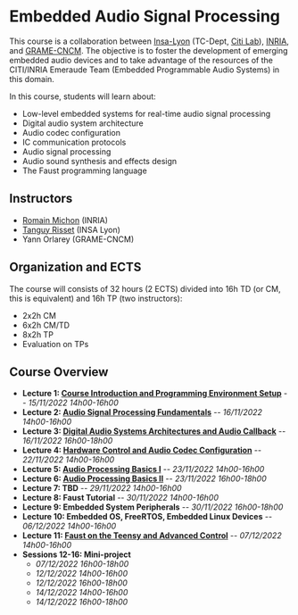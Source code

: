 # Embedded Audio Signal Processing

This course is a collaboration between [Insa-Lyon](https://www.insa-lyon.fr/en/) (TC-Dept, [Citi Lab](http://www.citi-lab.fr/)), [INRIA](https://www.inria.fr/fr), and [GRAME-CNCM](http://www.grame.fr). The objective is to foster the development of emerging embedded audio devices and to take advantage of the resources of the CITI/INRIA Emeraude Team (Embedded Programmable Audio Systems) in this domain.

In this course, students will learn about:

* Low-level embedded systems for real-time audio signal processing
* Digital audio system architecture
* Audio codec configuration
* IC communication protocols
* Audio signal processing
* Audio sound synthesis and effects design 
* The Faust programming language

## Instructors

* [Romain Michon](https://ccrma.stanford.edu/~rmichon) (INRIA)
* [Tanguy Risset](http://perso.citi.insa-lyon.fr/trisset/) (INSA Lyon)
* Yann Orlarey (GRAME-CNCM)

## Organization and ECTS

The course will consists of 32 hours (2 ECTS) divided into 16h TD (or CM, this is equivalent) and 16h TP (two instructors):

* 2x2h CM
* 6x2h CM/TD
* 8x2h TP
* Evaluation on TPs

## Course Overview

* **Lecture 1: [Course Introduction and Programming Environment Setup](lectures/lecture1.md)** -- *15/11/2022 14h00-16h00*
* **Lecture 2: [Audio Signal Processing Fundamentals](lectures/lecture2.md)** -- *16/11/2022 14h00-16h00*
* **Lecture 3: [Digital Audio Systems Architectures and Audio Callback](lectures/lecture3.md)** -- *16/11/2022 16h00-18h00*
* **Lecture 4: [Hardware Control and Audio Codec Configuration](lectures/lecture4.md)** -- *22/11/2022 14h00-16h00*
* **Lecture 5: [Audio Processing Basics I](lectures/lecture5.md)** -- *23/11/2022 14h00-16h00*
* **Lecture 6: [Audio Processing Basics II](lectures/lecture6.md)** -- *23/11/2022 16h00-18h00*
* **Lecture 7: TBD** -- *29/11/2022 14h00-16h00*
* **Lecture 8: Faust Tutorial** -- *30/11/2022 14h00-16h00*
* **Lecture 9: Embedded System Peripherals** -- *30/11/2022 16h00-18h00*
* **Lecture 10: Embedded OS, FreeRTOS, Embedded Linux Devices** -- *06/12/2022 14h00-16h00*
* **Lecture 11: [Faust on the Teensy and Advanced Control](lectures/lecture11.md)** -- *07/12/2022 14h00-16h00*
* **Sessions 12-16: Mini-project**
    * *07/12/2022 16h00-18h00*
    * *12/12/2022 14h00-16h00*
    * *12/12/2022 16h00-18h00*
    * *14/12/2022 14h00-16h00*
    * *14/12/2022 16h00-18h00*
